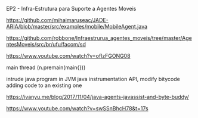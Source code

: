 EP2 - Infra-Estrutura para Suporte a Agentes Moveis

https://github.com/mihaimaruseac/JADE-ARIA/blob/master/src/examples/mobile/MobileAgent.java

https://github.com/robbone/Infraestrurua_agentes_moveis/tree/master/AgentesMoveis/src/br/ufu/facom/sd


https://www.youtube.com/watch?v=oflzFGONG08

main thread (n.premain(main{}))

intrude java program in JVM
java instrumentation API, modify bitycode adding code to an existing one

https://ivanyu.me/blog/2017/11/04/java-agents-javassist-and-byte-buddy/

https://www.youtube.com/watch?v=swSSnBhcH78&t=17s

 